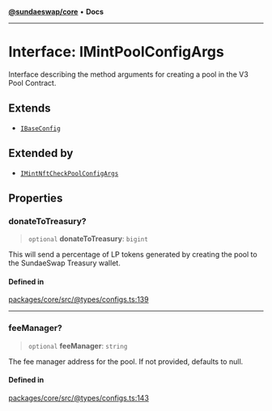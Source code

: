 [**@sundaeswap/core**](../../README.md) • **Docs**

***

# Interface: IMintPoolConfigArgs

Interface describing the method arguments for creating a pool
in the V3 Pool Contract.

## Extends

- [`IBaseConfig`](IBaseConfig.md)

## Extended by

- [`IMintNftCheckPoolConfigArgs`](IMintNftCheckPoolConfigArgs.md)

## Properties

### donateToTreasury?

> `optional` **donateToTreasury**: `bigint`

This will send a percentage of LP tokens generated by creating the pool
to the SundaeSwap Treasury wallet.

#### Defined in

[packages/core/src/@types/configs.ts:139](https://github.com/SundaeSwap-finance/sundae-sdk/blob/main/packages/core/src/@types/configs.ts#L139)

***

### feeManager?

> `optional` **feeManager**: `string`

The fee manager address for the pool. If not provided, defaults to null.

#### Defined in

[packages/core/src/@types/configs.ts:143](https://github.com/SundaeSwap-finance/sundae-sdk/blob/main/packages/core/src/@types/configs.ts#L143)
